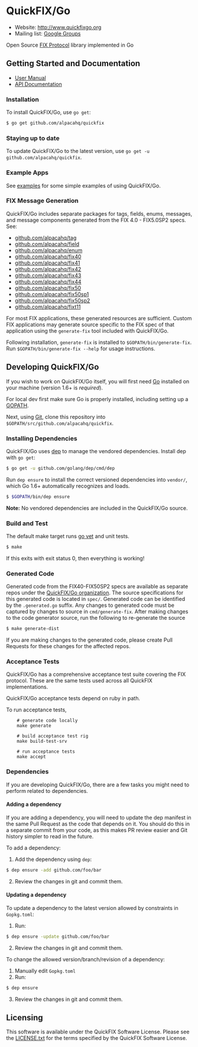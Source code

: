 QuickFIX/Go
===========

- Website: http://www.quickfixgo.org
- Mailing list: [Google Groups](https://groups.google.com/forum/#!forum/quickfixgo)

Open Source [FIX Protocol](http://www.fixprotocol.org/) library implemented in Go

Getting Started and Documentation
---------------------------------

* [User Manual](http://quickfixgo.org/docs)
* [API Documentation](https://godoc.org/github.com/alpacahq/quickfix)

### Installation

To install QuickFIX/Go, use `go get`:

```sh
$ go get github.com/alpacahq/quickfix
```

### Staying up to date

To update QuickFIX/Go to the latest version, use `go get -u github.com/alpacahq/quickfix`.

### Example Apps

See [examples](https://github.com/alpacahq/examples) for some simple examples of using QuickFIX/Go.

### FIX Message Generation

QuickFIX/Go includes separate packages for tags, fields, enums, messages, and message components generated from the FIX 4.0 - FIX5.0SP2 specs. See:

* [github.com/alpacahq/tag](https://github.com/alpacahq/tag)
* [github.com/alpacahq/field](https://github.com/alpacahq/field)
* [github.com/alpacahq/enum](https://github.com/alpacahq/enum)
* [github.com/alpacahq/fix40](https://github.com/alpacahq/fix40)
* [github.com/alpacahq/fix41](https://github.com/alpacahq/fix41)
* [github.com/alpacahq/fix42](https://github.com/alpacahq/fix42)
* [github.com/alpacahq/fix43](https://github.com/alpacahq/fix43)
* [github.com/alpacahq/fix44](https://github.com/alpacahq/fix44)
* [github.com/alpacahq/fix50](https://github.com/alpacahq/fix50)
* [github.com/alpacahq/fix50sp1](https://github.com/alpacahq/fix50sp1)
* [github.com/alpacahq/fix50sp2](https://github.com/alpacahq/fix50sp2)
* [github.com/alpacahq/fixt11](https://github.com/alpacahq/fixt11)

For most FIX applications, these generated resources are sufficient. Custom FIX applications may generate source specific to the FIX spec of that application using the `generate-fix` tool included with QuickFIX/Go.

Following installation, `generate-fix` is installed to `$GOPATH/bin/generate-fix`. Run `$GOPATH/bin/generate-fix --help` for usage instructions.

Developing QuickFIX/Go
----------------------

If you wish to work on QuickFIX/Go itself, you will first need [Go](http://www.golang.org) installed on your machine (version 1.6+ is *required*).

For local dev first make sure Go is properly installed, including setting up a [GOPATH](http://golang.org/doc/code.html#GOPATH).

Next, using [Git](https://git-scm.com/), clone this repository into `$GOPATH/src/github.com/alpacahq/quickfix`. 

### Installing Dependencies

QuickFIX/Go uses [dep](https://github.com/golang/dep) to manage the vendored dependencies. Install dep with `go get`:

```sh
$ go get -u github.com/golang/dep/cmd/dep
```

Run `dep ensure` to install the correct versioned dependencies into `vendor/`, which Go 1.6+ automatically recognizes and loads.

```sh
$ $GOPATH/bin/dep ensure
```

**Note:** No vendored dependencies are included in the QuickFIX/Go source.

### Build and Test

The default make target runs [go vet](https://godoc.org/golang.org/x/tools/cmd/vet) and unit tests.

```sh
$ make
```

If this exits with exit status 0, then everything is working!

### Generated Code

Generated code from the FIX40-FIX50SP2 specs are available as separate repos under the [QuickFIX/Go organization](https://github.com/alpacahq).  The source specifications for this generated code is located in `spec/`.  Generated code can be identified by the `.generated.go` suffix.  Any changes to generated code must be captured by changes to source in `cmd/generate-fix`.  After making changes to the code generator source, run the following to re-generate the source

```sh
$ make generate-dist
```

If you are making changes to the generated code, please create Pull Requests for these changes for the affected repos.

### Acceptance Tests

QuickFIX/Go has a comprehensive acceptance test suite covering the FIX protocol.  These are the same tests used across all QuickFIX implementations.

QuickFIX/Go acceptance tests depend on ruby in path.

To run acceptance tests,

        # generate code locally
        make generate

		# build acceptance test rig
		make build-test-srv

		# run acceptance tests
		make accept

### Dependencies

If you are developing QuickFIX/Go, there are a few tasks you might need to perform related to dependencies.

#### Adding a dependency

If you are adding a dependency, you will need to update the dep manifest in the same Pull Request as the code that depends on it. You should do this in a separate commit from your code, as this makes PR review easier and Git history simpler to read in the future.

To add a dependency:

1. Add the dependency using `dep`:
```bash
$ dep ensure -add github.com/foo/bar
```
2. Review the changes in git and commit them.

#### Updating a dependency

To update a dependency to the latest version allowed by constraints in `Gopkg.toml`:

1. Run:
```bash
$ dep ensure -update github.com/foo/bar
```
2. Review the changes in git and commit them.

To change the allowed version/branch/revision of a dependency:

1. Manually edit `Gopkg.toml`
2. Run:
```bash
$ dep ensure
```
3. Review the changes in git and commit them.

Licensing
---------

This software is available under the QuickFIX Software License. Please see the [LICENSE.txt](https://github.com/alpacahq/quickfix/blob/master/LICENSE.txt) for the terms specified by the QuickFIX Software License.
